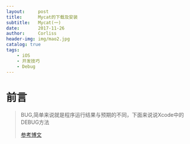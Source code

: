 ```yaml
---
layout:     post
title:      Mycat的下载及安装
subtitle:   Mycat(一)
date:       2017-11-26
author:     Corliss
header-img: img/mao2.jpg
catalog: true
tags:
    - iOS
    - 开发技巧
    - Debug
---
```



# 前言

>BUG,简单来说就是程序运行结果与预期的不同，下面来说说Xcode中的DEBUG方法
>
>[参考博文](http://www.cnblogs.com/daiweilai/p/4421340.html#quanjuduandian)
